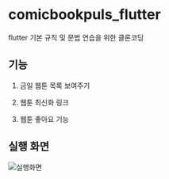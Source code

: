 # comicbookpuls_flutter

flutter 기본 규칙 및 문법 연습을 위한 클론코딩


## 기능

1. 금일 웹툰 목록 보여주기

2. 웹툰 최신화 링크 

3. 웹툰 좋아요 기능


## 실행 화면

![실행화면](https://user-images.githubusercontent.com/62362753/224527487-31e2bc3a-97bf-4b98-b027-fc49abf2fda8.png)
